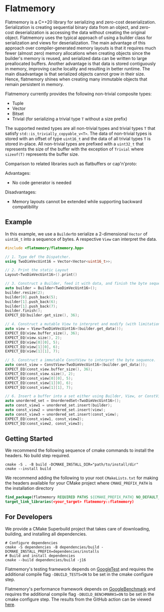 # Flatmemory

Flatmemory is a C++20 library for serializing and zero-cost deserialization. Serialization is creating sequential binary data from an object, and zero-cost deserialization is accessing the data without creating the original object. Flatmemory uses the typical approach of using a builder class for serialization and views for deserialization. The main advantage of this approach over compiler-generated memory layouts is that it requires much fewer (almost zero) memory allocations when creating objects since the builder's memory is reused, and serialized data can be written to large preallocated buffers. Another advantage is that data is stored contiguously in memory, improving cache locality and resulting in better runtime. The main disadvantage is that serialized objects cannot grow in their size. Hence, flatmemory shines when creating many immutable objects that remain persistent in memory.

Flatmemory currently provides the following non-trivial composite types:

- Tuple
- Vector
- Bitset
- Trivial (for serializing a trivial type `T` without a size prefix)

The supported nested types are all non-trivial types and trivial types `T` that satisfy `std::is_trivially_copyable_v<T>`. The data of non-trivial types is stored with an offset of type `uint16_t` and the data of all trivial types `T` is stored in-place. All non-trivial types are prefixed with a `uint32_t` that represents the size of the buffer with the exception of `Trivial` where `sizeof(T)` represents the buffer size.

Comparison to related libraries such as flatbuffers or cap'n'proto:

Advantages:
  - No code generator is needed

Disadvantages:
  - Memory layouts cannot be extended while supporting backward compatibility


## Example

In this example, we use a `Builder`to serialize a 2-dimensional `Vector` of `uint16_t` into a sequence of bytes. A respective `View` can interpret the data.

```cpp
#include <flatmemory/flatmemory.hpp>

// 1. Type def the Dispatcher.
using TwoDimVecUint16 = Vector<Vector<uint16_t>>;

// 2. Print the static Layout
Layout<TwoDimVecUint16>().print()

// 3. Construct a Builder, feed it with data, and finish the byte sequence.
auto builder = Builder<TwoDimVecUint16>();
builder.resize(2);
builder[0].push_back(5);
builder[1].push_back(6);
builder[1].push_back(7);
builder.finish();
EXPECT_EQ(builder.get_size(), 36);

// 4. Construct a mutable View to interpret and modify (with limitations) the byte sequence.
auto view = View<TwoDimVecUint16>(builder.get_data());
EXPECT_EQ(view.buffer_size(), 36);
EXPECT_EQ(view.size(), 2);
EXPECT_EQ(view[0][0], 5);
EXPECT_EQ(view[1][0], 6);
EXPECT_EQ(view[1][1], 7);

// 5. Construct a immutable ConstView to interpret the byte sequence.
auto const_view = ConstView<TwoDimVecUint16>(builder.get_data());
EXPECT_EQ(const_view.buffer_size(), 36);
EXPECT_EQ(const_view.size(), 2);
EXPECT_EQ(const_view[0][0], 5);
EXPECT_EQ(const_view[1][0], 6);
EXPECT_EQ(const_view[1][1], 7);

// 6. Insert a buffer into a set either using Builder, View, or ConstView
auto unordered_set = UnorderedSet<TwoDimVecUint16>();
auto const_view1 = unordered_set.insert(builder);
auto const_view2 = unordered_set.insert(view);
auto const_view3 = unordered_set.insert(const_view);
EXPECT_EQ(const_view1, const_view2);
EXPECT_EQ(const_view2, const_view3);
```


## Getting Started

We recommend the following sequence of cmake commands to install the headers. No build step required.

```console
cmake -S . -B build -DCMAKE_INSTALL_DIR="path/to/install/dir"
cmake --install build
```

We recommend adding the following to your root `CMakeLists.txt` for making the headers available for your CMake project where `CMAKE_PREFIX_PATH` is the installation directory

```cmake
find_package(flatmemory REQUIRED PATHS ${CMAKE_PREFIX_PATH} NO_DEFAULT_PATH)
target_link_libraries(<your_target> flatmemory::flatmemory)
```


## For Developers

We provide a CMake Superbuild project that takes care of downloading, building, and installing all dependencies.

```console
# Configure dependencies
cmake -S dependencies -B dependencies/build -DCMAKE_INSTALL_PREFIX=dependencies/installs
# Build and install dependencies
cmake --build dependencies/build -j16
```

Flatmemory's testing framework depends on [GoogleTest](https://github.com/google/googletest) and requires the additional compile flag `-DBUILD_TESTS=ON` to be set in the cmake configure step.

Flatmemory's performance framework depends on [GoogleBenchmark](https://github.com/google/benchmark) and requires the additional compile flag `-DBUILD_BENCHMARKS=ON` to be set in the cmake configure step. The results from the GitHub action can be viewed [here](https://drexlerd.github.io/flatmemory/dev/bench/).

